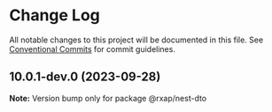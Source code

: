 # Change Log

All notable changes to this project will be documented in this file.
See [Conventional Commits](https://conventionalcommits.org) for commit guidelines.

## 10.0.1-dev.0 (2023-09-28)

**Note:** Version bump only for package @rxap/nest-dto
